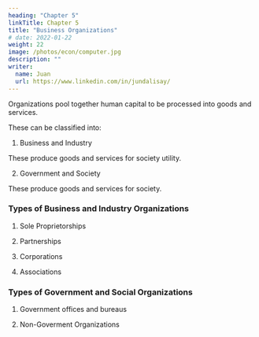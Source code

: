 ```yaml
---
heading: "Chapter 5"
linkTitle: Chapter 5
title: "Business Organizations"
# date: 2022-01-22
weight: 22
image: /photos/econ/computer.jpg
description: ""
writer:
  name: Juan
  url: https://www.linkedin.com/in/jundalisay/
---
```




Organizations pool together human capital to be processed into goods and services. 

These can be classified into:

1. Business and Industry

These produce goods and services for society utility. 

2. Government and Society

These produce goods and services for society. 



### Types of Business and Industry Organizations 

1. Sole Proprietorships

2. Partnerships

3. Corporations

4. Associations



### Types of Government and Social Organizations 

1. Government offices and bureaus

2. Non-Goverment Organizations



<!-- The resources in a society takes the form of either goods or services. -->



<!-- ## Goods

Goods are are processsed in 4 ways to become capitals or consumables.

1. In procuring the rude produce required for society's use and consumption

Examples are the capitals used in improving or cultivating lands, mines, or fisheries

2. In manufacturing and preparing that rude produce for immediate use and consumption

Examples are the capitals of all master manufacturers

3. In transporting the rude or manufactured produce from where they abound to where they are wanted

Examples are the capitals of all wholesale merchants

4. In dividing portions of rude or manufactured produce into small parcels for those who want them.

Examples are the capitals of all retailers -->






<!-- ## Services  ## Common Business Processes

Enterprise Resource Planning



### Human Resources

### Sales and CRM

### Inventory

### Logistics

## Business Cycles



 -->